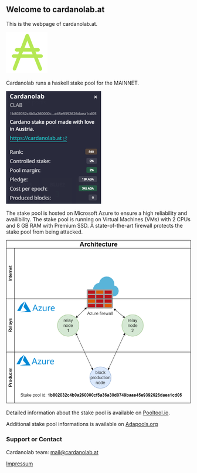 ## Welcome to cardanolab.at

This is the webpage of cardanolab.at.

![](ada.png)

Cardanolab runs a haskell stake pool for the MAINNET.

![](cardano-node-info.png)

The stake pool is hosted on Microsoft Azure to ensure a high reliability and availibility. The stake pool is running on Virtual Machines (VMs) with 2 CPUs and 8 GB RAM with Premium SSD. A state-of-the-art firewall protects the stake pool from being attacked.

![](cardano-node.png)

Detailed information about the stake pool is available on [Pooltool.io](https://pooltool.io/pool/1b802032c4b0a260000cf5a36a30d0749baae45e9392626daea1cd05/blocks).

Additional stake pool informations is available on [Adapools.org](https://adapools.org/pool/1b802032c4b0a260000cf5a36a30d0749baae45e9392626daea1cd05)

### Support or Contact

Cardanolab team: mail@cardanolab.at

[Impressum](https://cardanolab.at/impressum.html)
